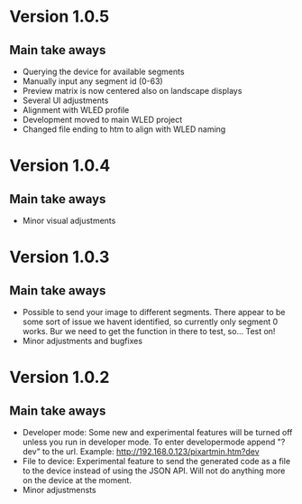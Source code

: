# Version 1.0.5  
## Main take aways 
- Querying the device for available segments
- Manually input any segment id (0-63)
- Preview matrix is now centered also on landscape displays
- Several UI adjustments
- Alignment with WLED profile
- Development moved to main WLED project
- Changed file ending to htm to align with WLED naming

# Version 1.0.4  
## Main take aways 
- Minor visual adjustments

# Version 1.0.3  
## Main take aways 
- Possible to send your image to different segments. There appear to be some sort of issue we havent identified, so currently only segment 0 works. Bur we need to get the function in there to test, so... Test on!
- Minor adjustments and bugfixes

# Version 1.0.2  
## Main take aways  
- Developer mode: Some new and experimental features will be turned off unless you run in developer mode. To enter developermode append "?dev" to the url. Example: http://192.168.0.123/pixartmin.htm?dev
- File to device: Experimental feature to send the generated code as a file to the device instead of using the JSON API. Will not do anything more on the device at the moment.
- Minor adjustmensts
